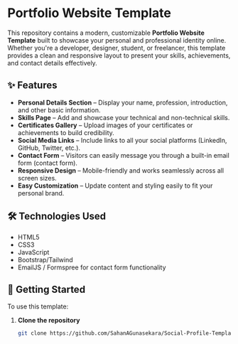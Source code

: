 # Portfolio Website Template

This repository contains a modern, customizable **Portfolio Website Template** built to showcase your personal and professional identity online. Whether you're a developer, designer, student, or freelancer, this template provides a clean and responsive layout to present your skills, achievements, and contact details effectively.

## ✨ Features

- **Personal Details Section** – Display your name, profession, introduction, and other basic information.
- **Skills Page** – Add and showcase your technical and non-technical skills.
- **Certificates Gallery** – Upload images of your certificates or achievements to build credibility.
- **Social Media Links** – Include links to all your social platforms (LinkedIn, GitHub, Twitter, etc.).
- **Contact Form** – Visitors can easily message you through a built-in email form (contact form).
- **Responsive Design** – Mobile-friendly and works seamlessly across all screen sizes.
- **Easy Customization** – Update content and styling easily to fit your personal brand.

## 🛠️ Technologies Used

- HTML5
- CSS3
- JavaScript 
-  Bootstrap/Tailwind
-  EmailJS / Formspree for contact form functionality

## 🚀 Getting Started

To use this template:

1. **Clone the repository**
   ```bash
   git clone https://github.com/SahanAGunasekara/Social-Profile-Template.git

